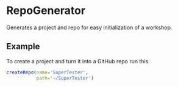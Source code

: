 <!-- README.md is generated from README.Rmd. Please edit that file -->
RepoGenerator
=============

Generates a project and repo for easy initialization of a workshop.

Example
-------

To create a project and turn it into a GitHub repo run this.

``` r
createRepo(name='SuperTester', 
           path='~/SuperTester')
```
